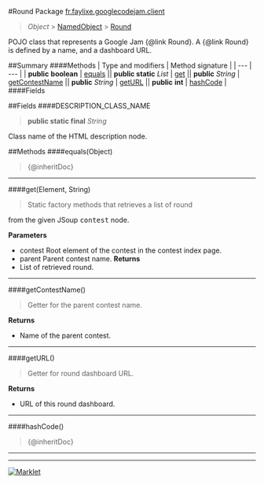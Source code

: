 #Round
Package [fr.faylixe.googlecodejam.client](README.md)<br>

> *Object* > [NamedObject](common/NamedObject.md) > [Round](Round.md)

<p>POJO class that represents a Google Jam {@link Round}.
 A {@link Round} is defined by a name, and a dashboard
 URL.</p>

##Summary
####Methods
| Type and modifiers | Method signature |
| --- | --- |
| **public** **boolean** | [equals](#equalsobject) || **public static** *List* | [get](#getelement-string) || **public** *String* | [getContestName](#getcontestname) || **public** *String* | [getURL](#geturl) || **public** **int** | [hashCode](#hashcode) |
####Fields

##Fields
####DESCRIPTION_CLASS_NAME
> **public static final** *String*
<p>Class name of the HTML description node.</p>


##Methods
####equals(Object)
> {@inheritDoc}

---

####get(Element, String)
> <p>Static factory methods that retrieves a list of round
 from the given JSoup <tt>contest</tt> node.</p>
**Parameters**
* contest Root element of the contest in the contest index page.
* parent Parent contest name.
**Returns**
* List of retrieved round.

---

####getContestName()
> <p>Getter for the parent contest name.</p>
**Returns**
* Name of the parent contest.

---

####getURL()
> <p>Getter for round dashboard URL.</p>
**Returns**
* URL of this round dashboard.

---

####hashCode()
> {@inheritDoc}

---

---

[![Marklet](https://img.shields.io/badge/Generated%20by-Marklet-green.svg)](https://github.com/Faylixe/marklet)